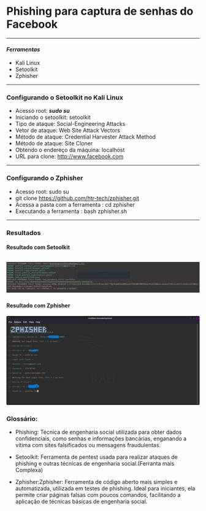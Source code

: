 # Phishing para captura de senhas do Facebook
---
#### *Ferramentas*
- Kali Linux
- Setoolkit
- Zphisher
----
### Configurando o Setoolkit no Kali Linux
- Acesso root: ***sudo su***
- Iniciando o setoolkit: setoolkit
- Tipo de ataque: Social-Engineering Attacks
- Vetor de ataque: Web Site Attack Vectors
- Método de ataque: Credential Harvester Attack Method 
- Método de ataque: Site Cloner
- Obtendo o endereço da máquina: localhost
- URL para clone: http://www.facebook.com
---
### Configurando o Zphisher
- Acesso root: sudo su
- git clone https://github.com/htr-tech/zphisher.git
- Acessa a pasta com a ferramenta : cd zphisher
- Executando a ferramenta : bash zphisher.sh
----
### Resultados 
#### Resultado com Setoolkit
![Captura de Tela](Screenshot_2025-05-07_15-03-39.png)
----
#### Resultado com Zphisher
![Captura de Tela](Screenshot_2025-05-16_15-41-33.png)
### Glossário:
- Phishing: Técnica de engenharia social utilizada para obter dados confidenciais, como senhas e informações bancárias, enganando a vítima com sites falsificados ou mensagens fraudulentas.

- Setoolkit: Ferramenta de pentest usada para realizar ataques de phishing e outras técnicas de engenharia social.(Ferranta mais Complexa)

- Zphisher:Zphisher: Ferramenta de código aberto mais simples e automatizada, utilizada em testes de phishing. Ideal para iniciantes, ela permite criar páginas falsas com poucos comandos, facilitando a aplicação de técnicas básicas de engenharia social.